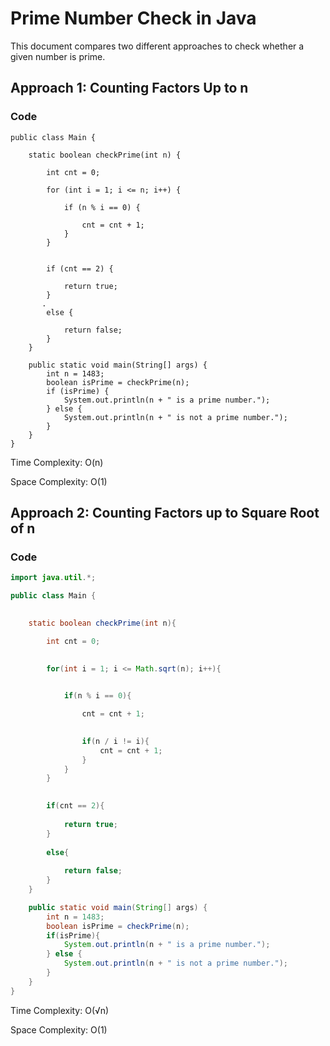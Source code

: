 # Prime Number Check in Java

This document compares two different approaches to check whether a given number is prime.

## Approach 1: Counting Factors Up to n
### Code
```
public class Main {
   
    static boolean checkPrime(int n) {
       
        int cnt = 0;
      
        for (int i = 1; i <= n; i++) {
          
            if (n % i == 0) {
               
                cnt = cnt + 1;
            }
        }

        
        if (cnt == 2) {
            
            return true;
        }
       .
        else {
          
            return false;
        }
    }

    public static void main(String[] args) {
        int n = 1483;
        boolean isPrime = checkPrime(n);
        if (isPrime) {
            System.out.println(n + " is a prime number.");
        } else {
            System.out.println(n + " is not a prime number.");
        }
    }
}
```
Time Complexity: O(n)


Space Complexity: O(1)



























## Approach 2: Counting Factors up to Square Root of n

### Code

```java
import java.util.*;

public class Main {

  
    static boolean checkPrime(int n){ 

        int cnt = 0;

       
        for(int i = 1; i <= Math.sqrt(n); i++){ 

            
            if(n % i == 0){ 

                cnt = cnt + 1;

               
                if(n / i != i){
                    cnt = cnt + 1;
                }
            }
        }

       
        if(cnt == 2){
            
            return true;
        }
       
        else{ 
         
            return false; 
        }
    }

    public static void main(String[] args) {
        int n = 1483;
        boolean isPrime = checkPrime(n);
        if(isPrime){
            System.out.println(n + " is a prime number.");
        } else {
            System.out.println(n + " is not a prime number.");
        }
    }
}
```
Time Complexity: O(√n)

Space Complexity: O(1)
